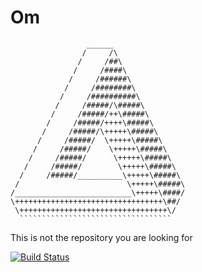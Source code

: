 
# Om


	                 ______
	                /     /\
	               /     /##\
	              /     /####\
	             /     /######\
	            /     /########\
	           /     /##########\
	          /     /#####/\#####\
	         /     /#####/++\#####\
	        /     /#####/++++\#####\
	       /     /#####/\+++++\#####\
	      /     /#####/  \+++++\#####\
	     /     /#####/    \+++++\#####\
	    /     /#####/      \+++++\#####\
	   /     /#####/        \+++++\#####\
	  /     /#####/__________\+++++\#####\
	 /                        \+++++\#####\
	/__________________________\+++++\####/
	\+++++++++++++++++++++++++++++++++\##/
	 \+++++++++++++++++++++++++++++++++\/
	  ``````````````````````````````````

This is not the repository you are looking for

[![Build Status](https://travis-ci.org/tong/om.svg?branch=master)](https://travis-ci.org/tong/om)
